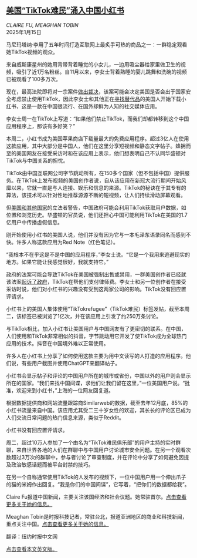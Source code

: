 <!--1736912221000-->
[美国“TikTok难民”涌入中国小红书](https://cn.nytimes.com/technology/20250115/tiktok-rednote-xiaohongshu-app/)
------

<address>CLAIRE FU, MEAGHAN TOBIN</address><time pudate="2025-01-15 11:11:42" datetime="2025-01-15 11:11:42">2025年1月15日</time><section><p>马尼玛塔纳·李用了五年时间打造互联网上最炙手可热的商品之一：一群稳定观看她TikTok视频的观众。</p><p>来自威斯康星州的她用背带背着睡觉的小女儿，一边用吸尘器给家里做卫生的视频，吸引了近1万名粉丝。自11月以来，李女士背着熟睡的婴儿跳舞和洗碗的视频已被观看了100多万次。</p><p>现在，最高法院即将对一宗案件<a href="https://www.nytimes.com/2025/01/10/us/politics/supreme-court-tiktok-ban-law.html">做出裁决</a>，该案可能会决定美国是否会出于国家安全考虑禁止使用TikTok，因此李女士和其他正在<a href="https://www.nytimes.com/2025/01/09/business/tiktok-ban-creators-ads.html" title="Link: https://www.nytimes.com/2025/01/09/business/tiktok-ban-creators-ads.html">寻找替代品</a>的美国人开始下载小红书，这是一款在中国很流行、在国外却鲜为人知的社交媒体应用。</p><p>李女士周一在TikTok上写道：“如果他们禁止TikTok，而我们却都转移到这个中国应用程序上，那该有多好笑？”</p><p>本周二，小红书成为美国苹果商店下载量最大的免费应用程序。超过3亿人在使用这款应用，其中大部分是中国人，他们在这里分享短视频和静态文字帖子。蜂拥而至的美国网友在接受采访时和在该应用上表示，他们想表明自己不认同华盛顿对TikTok与中国关系的担忧。</p><p>TikTok由中国互联网公司字节跳动所有，在150多个国家（但不包括中国）提供服务。在TikTok上发布视频的美国创作者说，自从该应用在新冠大流行期间开始风靡以来，它就一直是与人连接、娱乐和信息的来源。TikTok的秘诀在于其专有的算法，该技术可以针对性地推荐源源不断的短视频，让人们持续滑动屏幕观看。</p><p>但<a href="https://cn.nytimes.com/technology/20250110/tiktok-ban-global-legal-battles/">美国和其他国家</a>的立法者警告，中国政府可能会利用TikTok获取用户数据，如位置和浏览历史。华盛顿的官员说，他们还担心中国可能利用TikTok在美国的1.7亿用户中传播虚假信息。</p><p>刚开始使用小红书的美国人说，他们并没有因为它与一本毛泽东语录同名而感到不快。许多人称这款应用为Red Note（红色笔记）。</p><p>“我根本不在乎这是不是中国的应用程序，”李女士说。“它是一个我用来逃避现实的地方。如果它能让我感觉很好，我就支持它。”</p><p>政府的法案可能会导致TikTok在美国被强制出售或禁用，一群美国创作者已经就该法案<a href="https://www.nytimes.com/2025/01/10/us/politics/tiktok-creators-lawsuit-us-ban.html">起诉了政府</a>，TikTok在帮他们支付律师费。李女士和另一位创作者在接受采访时说，他们对小红书的兴趣没有受到这两家公司的影响。TikTok没有回应置评请求。</p><p>小红书上的美国人集体使用“TikTokrefugee”（TikTok难民）标签发帖，截至本周二，该标签已被浏览了1亿次，并在该应用上引发了约250万条讨论。</p><p>与TikTok相比，加入小红书让美国用户与中国网友有了更密切的联系。在中国，人们使用和TikTok非常相似的抖音，字节跳动用它开发了使TikTok成为全球热门应用的技术。抖音在中国境外难以正常使用。</p><p>许多人在小红书上分享了如何使用这款主要为用中文读写的人打造的应用程序。他们说，有些用户截图并使用ChatGPT来翻译帖子。</p><p>小红书会显示帖子和评论的中国用户所在的城市或省份，中国以外的用户则会显示所在的国家。“我们来找中国间谍，求他们让我们留在这里，”一位美国用户说。“批准，欢迎来到小红书，”上海的一位网友回复道。</p><p>根据数据提供商和网站流量跟踪商Similarweb的数据，截至去年12月底，85%的小红书流量来自中国。该应用尤其受二三十岁女性的欢迎，其长长的评论区已成为人们交流日常问题的热门信息来源，类似于Reddit。</p><p>小红书没有回应置评请求。</p><p>周二，超过10万人参加了一个由名为“TikTok难民俱乐部”的用户主持的实时群聊，来自世界各地的人们在群聊中与中国用户讨论城市安全问题。在另一个观看次数超过3万次的群聊中，参与者讨论了审查制度，并在评论中分享了如何避免因提及政治敏感话题而被平台封禁的技巧。</p><p>在另一个自称通常使用TikTok的人发布的视频下，一位中国用户用一个伸出爪子的猫的米姆作出回复。“我是你们的中国间谍”，它写着，“把你们的数据都给我”。</p></section><footer><p>Claire Fu报道中国新闻，主要关注该国经济和社会议题。她常驻首尔。<a rel="nofollow" target="_blank" href="https://www.nytimes.com/by/claire-fu">点击查看更多关于她的信息。</a></p><p>Meaghan Tobin是时报科技记者，常驻台北，报道亚洲地区的商业和科技新闻，重点关注中国。<a rel="nofollow" target="_blank" href="https://www.nytimes.com/by/meaghan-tobin">点击查看更多关于她的信息。</a></p><p>翻译：纽约时报中文网</p><a rel="nofollow" target="_blank" href="https://www.nytimes.com/2025/01/14/business/tiktok-rednote-xiaohongshu-app.html">点击查看本文英文版。</a></footer>
